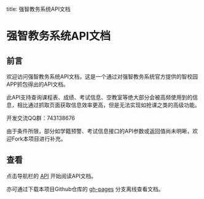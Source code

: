 title: 强智教务系统API文档

# 强智教务系统API文档

## 前言
欢迎访问强智教务系统API文档，这是一个通过对强智教务系统官方提供的智校园APP抓包得出的API文档。

此API支持查询课程表、成绩、考试信息、空教室等绝大部分会被高频使用到的信息，相比通过抓取页面获取信息效率更高，但是无法实现如抢课之类的高级功能。

开发交流QQ群：743138676

由于条件所限，部分如学籍预警、考试信息接口的API参数或返回值尚未明晰，欢迎Fork本项目进行补充。

## 查看
点击导航栏的 [API](https://qzapi.github.tlingc.com/api/authUser/) 开始阅读API文档。

亦可通过下载本项目Github仓库的 [gh-pages](https://github.com/TLingC/QZAPI/tree/gh-pages) 分支离线查看文档。